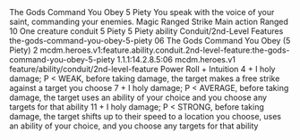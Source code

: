 <ability>
  <name>The Gods Command You Obey</name>
  <cost>5 Piety</cost>
  <flavor>You speak with the voice of your saint, commanding your enemies.</flavor>
  <keywords>
    <keyword>Magic</keyword>
    <keyword>Ranged</keyword>
    <keyword>Strike</keyword>
  </keywords>
  <type>Main action</type>
  <distance>Ranged 10</distance>
  <target>One creature</target>
  <metadata>
    <class>conduit</class>
    <cost>5 Piety</cost>
    <cost_amount>5</cost_amount>
    <cost_resource>Piety</cost_resource>
    <feature_type>ability</feature_type>
    <file_dpath>Conduit/2nd-Level Features</file_dpath>
    <item_id>the-gods-command-you-obey-5-piety</item_id>
    <item_index>06</item_index>
    <item_name>The Gods Command You Obey (5 Piety)</item_name>
    <level>2</level>
    <scc>mcdm.heroes.v1:feature.ability.conduit.2nd-level-feature:the-gods-command-you-obey-5-piety</scc>
    <scdc>1.1.1:14.2.8.5:06</scdc>
    <source>mcdm.heroes.v1</source>
    <type>feature/ability/conduit/2nd-level-feature</type>
  </metadata>
  <effects>
    <effect type="roll">
      <roll>Power Roll + Intuition</roll>
      <t1>4 + I holy damage; P &lt; WEAK, before taking damage, the target makes a free strike against a target you choose</t1>
      <t2>7 + I holy damage; P &lt; AVERAGE, before taking damage, the target uses an ability of your choice and you choose any targets for that ability</t2>
      <t3>11 + I holy damage; P &lt; STRONG, before taking damage, the target shifts up to their speed to a location you choose, uses an ability of your choice, and you choose any targets for that ability</t3>
    </effect>
  </effects>
</ability>
